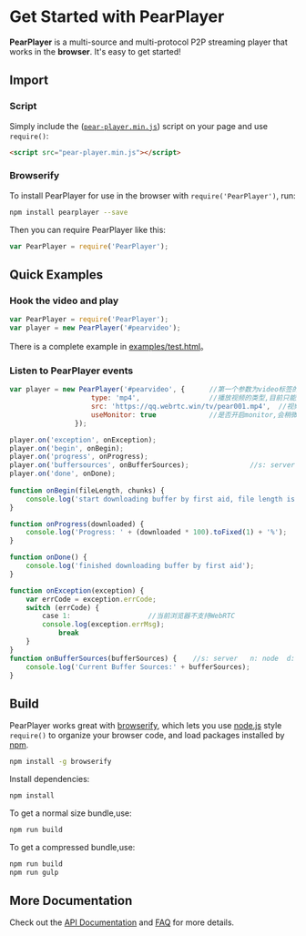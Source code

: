 # Get Started with PearPlayer

**PearPlayer** is a multi-source and multi-protocol P2P streaming player that works in the **browser**. It's easy
to get started!

## Import
### Script
Simply include the
([`pear-player.min.js`](dest/pear-player.min.js))
script on your page and use `require()`:
```html
<script src="pear-player.min.js"></script>
```

### Browserify
To install PearPlayer for use in the browser with `require('PearPlayer')`, run:
```bash
npm install pearplayer --save
```
Then you can require PearPlayer like this:
```js
var PearPlayer = require('PearPlayer');
```

## Quick Examples

### Hook the video and play

```js
var PearPlayer = require('PearPlayer');
var player = new PearPlayer('#pearvideo');
```

There is a complete example in [examples/test.html](examples/test.html)。

### Listen to PearPlayer events

```js
var player = new PearPlayer('#pearvideo', {      //第一个参数为video标签的id或class
                    type: 'mp4',                 //播放视频的类型,目前只能是mp4
                    src: 'https://qq.webrtc.win/tv/pear001.mp4',  //视频播放的src
                    useMonitor: true             //是否开启monitor,会稍微影响性能,默认false
                });

player.on('exception', onException);
player.on('begin', onBegin);
player.on('progress', onProgress);
player.on('buffersources', onBufferSources);               //s: server   n: node  d: data channel  b: browser
player.on('done', onDone);
                
function onBegin(fileLength, chunks) {
    console.log('start downloading buffer by first aid, file length is:' + fileLength + ' total chunks:' + chunks);
}

function onProgress(downloaded) {
    console.log('Progress: ' + (downloaded * 100).toFixed(1) + '%');
}

function onDone() {
    console.log('finished downloading buffer by first aid');
}

function onException(exception) {
    var errCode = exception.errCode;
    switch (errCode) {
        case 1:                   //当前浏览器不支持WebRTC
        console.log(exception.errMsg);
            break
    }
}
function onBufferSources(bufferSources) {    //s: server   n: node  d: data channel  b: browser
    console.log('Current Buffer Sources:' + bufferSources);
}
```

## Build

PearPlayer works great with [browserify](http://browserify.org/), which lets
you use [node.js](http://nodejs.org/) style `require()` to organize your browser
code, and load packages installed by [npm](https://npmjs.org/).

```bash
npm install -g browserify
```
Install dependencies:
```bash
npm install
```
To get a normal size bundle,use:
```bash
npm run build
```
To get a compressed bundle,use:
```bash
npm run build
npm run gulp
```

## More Documentation

Check out the [API Documentation](https://github.com/PearInc/PearPlayer.js/blob/master/docs/api.md)
and [FAQ](https://github.com/PearInc/PearPlayer.js/blob/master/docs/faq.md) for more details.
